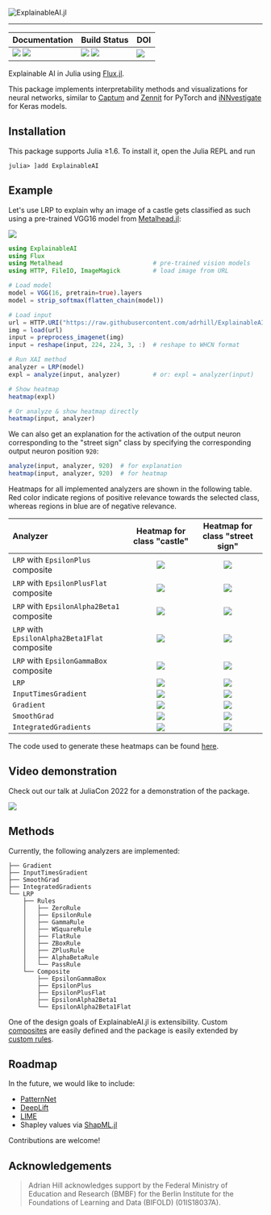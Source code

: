 ![ExplainableAI.jl][banner-img]
___

| **Documentation**                                                     | **Build Status**                                      | **DOI**                 |
|:--------------------------------------------------------------------- |:----------------------------------------------------- |:----------------------- |
| [![][docs-stab-img]][docs-stab-url] [![][docs-dev-img]][docs-dev-url] | [![][ci-img]][ci-url] [![][codecov-img]][codecov-url] | [![][doi-img]][doi-url] |

Explainable AI in Julia using [Flux.jl](https://fluxml.ai).

This package implements interpretability methods and visualizations for neural networks, similar to [Captum][captum-repo] and [Zennit][zennit-repo] for PyTorch and [iNNvestigate][innvestigate-repo] for Keras models. 

## Installation 
This package supports Julia ≥1.6. To install it, open the Julia REPL and run 
```julia-repl
julia> ]add ExplainableAI
```

## Example
Let's use LRP to explain why an image of a castle gets classified as such using a pre-trained VGG16 model from [Metalhead.jl](https://github.com/FluxML/Metalhead.jl):

![][castle]

```julia
using ExplainableAI
using Flux
using Metalhead                         # pre-trained vision models
using HTTP, FileIO, ImageMagick         # load image from URL

# Load model
model = VGG(16, pretrain=true).layers
model = strip_softmax(flatten_chain(model))

# Load input
url = HTTP.URI("https://raw.githubusercontent.com/adrhill/ExplainableAI.jl/gh-pages/assets/heatmaps/castle.jpg")
img = load(url)
input = preprocess_imagenet(img)
input = reshape(input, 224, 224, 3, :)  # reshape to WHCN format

# Run XAI method
analyzer = LRP(model)
expl = analyze(input, analyzer)         # or: expl = analyzer(input)

# Show heatmap
heatmap(expl)

# Or analyze & show heatmap directly
heatmap(input, analyzer)
```

We can also get an explanation for the activation of the output neuron corresponding to the "street sign" class by specifying the corresponding output neuron position `920`:
```julia
analyze(input, analyzer, 920)  # for explanation 
heatmap(input, analyzer, 920)  # for heatmap
```
Heatmaps for all implemented analyzers are shown in the following table. Red color indicate regions of positive relevance towards the selected class, whereas regions in blue are of negative relevance.

| **Analyzer**                                  | **Heatmap for class "castle"** |**Heatmap for class "street sign"** |
|:--------------------------------------------- |:------------------------------:|:----------------------------------:|
| `LRP` with `EpsilonPlus` composite            | ![][castle-comp-ep]            | ![][streetsign-comp-ep]            |
| `LRP` with `EpsilonPlusFlat` composite        | ![][castle-comp-epf]           | ![][streetsign-comp-epf]           |
| `LRP` with `EpsilonAlpha2Beta1` composite     | ![][castle-comp-eab]           | ![][streetsign-comp-eab]           |
| `LRP` with `EpsilonAlpha2Beta1Flat` composite | ![][castle-comp-eabf]          | ![][streetsign-comp-eabf]          |
| `LRP` with `EpsilonGammaBox` composite        | ![][castle-comp-egb]           | ![][streetsign-comp-egb]           |
| `LRP`                                         | ![][castle-lrp]                | ![][streetsign-lrp]                |
| `InputTimesGradient`                          | ![][castle-ixg]                | ![][streetsign-ixg]                |
| `Gradient`                                    | ![][castle-grad]               | ![][streetsign-grad]               |
| `SmoothGrad`                                  | ![][castle-smoothgrad]         | ![][streetsign-smoothgrad]         |
| `IntegratedGradients`                         | ![][castle-intgrad]            | ![][streetsign-intgrad]            |

The code used to generate these heatmaps can be found [here][asset-code].

## Video demonstration
Check out our talk at JuliaCon 2022 for a demonstration of the package.

[![][juliacon-img]][juliacon-url]

## Methods
Currently, the following analyzers are implemented:

```
├── Gradient
├── InputTimesGradient
├── SmoothGrad
├── IntegratedGradients
└── LRP
    ├── Rules
    │   ├── ZeroRule
    │   ├── EpsilonRule
    │   ├── GammaRule
    │   ├── WSquareRule
    │   ├── FlatRule
    │   ├── ZBoxRule
    │   ├── ZPlusRule
    │   ├── AlphaBetaRule
    │   └── PassRule
    └── Composite
        ├── EpsilonGammaBox
        ├── EpsilonPlus
        ├── EpsilonPlusFlat
        ├── EpsilonAlpha2Beta1
        └── EpsilonAlpha2Beta1Flat

```

One of the design goals of ExplainableAI.jl is extensibility.
Custom [composites][docs-composites] are easily defined and the package is easily extended by [custom rules][docs-custom-rules].

## Roadmap
In the future, we would like to include:
- [PatternNet](https://arxiv.org/abs/1705.05598)
- [DeepLift](https://arxiv.org/abs/1704.02685)
- [LIME](https://arxiv.org/abs/1602.04938)
- Shapley values via  [ShapML.jl](https://github.com/nredell/ShapML.jl)

Contributions are welcome!

## Acknowledgements
> Adrian Hill acknowledges support by the Federal Ministry of Education and Research (BMBF) for the Berlin Institute for the Foundations of Learning and Data (BIFOLD) (01IS18037A).

[banner-img]: https://raw.githubusercontent.com/adrhill/ExplainableAI.jl/gh-pages/assets/banner.png

[asset-code]: https://github.com/adrhill/ExplainableAI.jl/blob/gh-pages/assets/heatmaps/generate_assets.jl
[castle]: https://raw.githubusercontent.com/adrhill/ExplainableAI.jl/gh-pages/assets/heatmaps/castle.jpg

[castle-lrp]: https://raw.githubusercontent.com/adrhill/ExplainableAI.jl/gh-pages/assets/heatmaps/castle_LRP.png
[castle-ixg]: https://raw.githubusercontent.com/adrhill/ExplainableAI.jl/gh-pages/assets/heatmaps/castle_InputTimesGradient.png
[castle-grad]: https://raw.githubusercontent.com/adrhill/ExplainableAI.jl/gh-pages/assets/heatmaps/castle_Gradient.png
[castle-smoothgrad]: https://raw.githubusercontent.com/adrhill/ExplainableAI.jl/gh-pages/assets/heatmaps/castle_SmoothGrad.png
[castle-intgrad]: https://raw.githubusercontent.com/adrhill/ExplainableAI.jl/gh-pages/assets/heatmaps/castle_IntegratedGradients.png
[castle-comp-egb]: https://raw.githubusercontent.com/adrhill/ExplainableAI.jl/gh-pages/assets/heatmaps/castle_LRPEpsilonGammaBox.png
[castle-comp-ep]: https://raw.githubusercontent.com/adrhill/ExplainableAI.jl/gh-pages/assets/heatmaps/castle_LRPEpsilonPlus.png
[castle-comp-epf]: https://raw.githubusercontent.com/adrhill/ExplainableAI.jl/gh-pages/assets/heatmaps/castle_LRPEpsilonPlusFlat.png
[castle-comp-eab]: https://raw.githubusercontent.com/adrhill/ExplainableAI.jl/gh-pages/assets/heatmaps/castle_LRPEpsilonAlpha2Beta1.png
[castle-comp-eabf]: https://raw.githubusercontent.com/adrhill/ExplainableAI.jl/gh-pages/assets/heatmaps/castle_LRPEpsilonAlpha2Beta1Flat.png

[streetsign-lrp]: https://raw.githubusercontent.com/adrhill/ExplainableAI.jl/gh-pages/assets/heatmaps/streetsign_LRP.png
[streetsign-ixg]: https://raw.githubusercontent.com/adrhill/ExplainableAI.jl/gh-pages/assets/heatmaps/streetsign_InputTimesGradient.png
[streetsign-grad]: https://raw.githubusercontent.com/adrhill/ExplainableAI.jl/gh-pages/assets/heatmaps/streetsign_Gradient.png
[streetsign-smoothgrad]: https://raw.githubusercontent.com/adrhill/ExplainableAI.jl/gh-pages/assets/heatmaps/streetsign_SmoothGrad.png
[streetsign-intgrad]: https://raw.githubusercontent.com/adrhill/ExplainableAI.jl/gh-pages/assets/heatmaps/streetsign_IntegratedGradients.png
[streetsign-comp-egb]: https://raw.githubusercontent.com/adrhill/ExplainableAI.jl/gh-pages/assets/heatmaps/streetsign_LRPEpsilonGammaBox.png
[streetsign-comp-ep]: https://raw.githubusercontent.com/adrhill/ExplainableAI.jl/gh-pages/assets/heatmaps/streetsign_LRPEpsilonPlus.png
[streetsign-comp-epf]: https://raw.githubusercontent.com/adrhill/ExplainableAI.jl/gh-pages/assets/heatmaps/streetsign_LRPEpsilonPlusFlat.png
[streetsign-comp-eab]: https://raw.githubusercontent.com/adrhill/ExplainableAI.jl/gh-pages/assets/heatmaps/streetsign_LRPEpsilonAlpha2Beta1.png
[streetsign-comp-eabf]: https://raw.githubusercontent.com/adrhill/ExplainableAI.jl/gh-pages/assets/heatmaps/streetsign_LRPEpsilonAlpha2Beta1Flat.png

[docs-stab-img]: https://img.shields.io/badge/docs-stable-blue.svg
[docs-stab-url]: https://adrhill.github.io/ExplainableAI.jl/stable

[docs-dev-img]: https://img.shields.io/badge/docs-main-blue.svg
[docs-dev-url]: https://adrhill.github.io/ExplainableAI.jl/dev

[ci-img]: https://github.com/adrhill/ExplainableAI.jl/workflows/CI/badge.svg
[ci-url]: https://github.com/adrhill/ExplainableAI.jl/actions

[codecov-img]: https://codecov.io/gh/adrhill/ExplainableAI.jl/branch/master/graph/badge.svg
[codecov-url]: https://codecov.io/gh/adrhill/ExplainableAI.jl

[docs-composites]: https://adrhill.github.io/ExplainableAI.jl/dev/generated/advanced_lrp/#Custom-composites
[docs-custom-rules]: https://adrhill.github.io/ExplainableAI.jl/dev/generated/advanced_lrp/#Custom-LRP-rules

[doi-img]: https://zenodo.org/badge/337430397.svg
[doi-url]: https://zenodo.org/badge/latestdoi/337430397

[juliacon-img]: http://img.youtube.com/vi/p5dg3vdmlvI/0.jpg
[juliacon-url]: https://www.youtube.com/watch?v=p5dg3vdmlvI

[captum-repo]: https://github.com/pytorch/captum
[zennit-repo]: https://github.com/chr5tphr/zennit
[innvestigate-repo]: https://github.com/albermax/innvestigate

